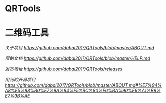 # QRTools
# 二维码工具


*关于项目* *https://github.com/dabai2017/QRTools/blob/master/ABOUT.md*

*帮助文档* *https://github.com/dabai2017/QRTools/blob/master/HELP.md*

*发布地址* *https://github.com/dabai2017/QRTools/releases*

*用到的开源项目* *https://github.com/dabai2017/QRTools/blob/master/ABOUT.md#%E7%94%A8%E5%88%B0%E7%9A%84%E5%BC%80%E6%BA%90%E9%A1%B9%E7%9B%AE*
